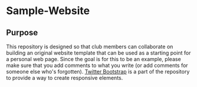 # Sample-Website
## Purpose
This repository is designed so that club members can collaborate on building an original website template that can be used as a starting point for a personal web page. Since the goal is for this to be an example, please make sure that you add comments to what you write (or add comments for someone else who's forgotten). [Twitter Bootstrap](https://getbootstrap.com) is a part of the repository to provide a way to create responsive elements.
